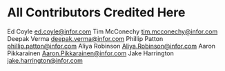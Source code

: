 # All Contributors Credited Here

Ed Coyle <ed.coyle@infor.com>
Tim McConechy <tim.mcconechy@infor.com>
Deepak Verma <deepak.verma@infor.com>
Phillip Patton <phillip.patton@infor.com>
Aliya Robinson <Aliya.Robinson@infor.com>
Aaron Pikkarainen <Aaron.Pikkarainen@infor.com>
Jake Harrington <jake.harrington@infor.com>